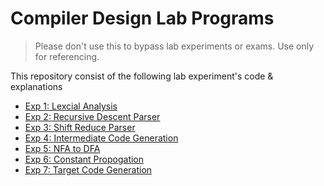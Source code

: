 # Compiler Design Lab Programs
> Please don't use this to bypass lab experiments or exams. Use only for referencing.

This repository consist of the following lab experiment's code & explanations
- [Exp 1: Lexcial Analysis](Exp1/Readme.md)
- [Exp 2: Recursive Descent Parser](Exp2/Readme.md)
- [Exp 3: Shift Reduce Parser](Exp3/Readme.md)
- [Exp 4: Intermediate Code Generation](Exp4/Readme.md)
- [Exp 5: NFA to DFA](Exp5/Readme.md)
- [Exp 6: Constant Propogation](Exp6/Readme.md)
- [Exp 7: Target Code Generation](Exp7/Readme.md)
